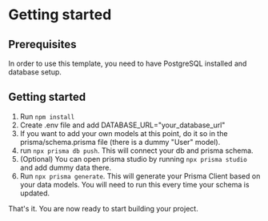 # Getting started

## Prerequisites

In order to use this template, you need to have PostgreSQL installed and database setup.

## Getting started

1. Run `npm install`
2. Create .env file and add DATABASE_URL="your_database_url"
3. If you want to add your own models at this point, do it so in the prisma/schema.prisma file (there is a dummy "User" model).
4. run `npx prisma db push`. This will connect your db and prisma schema.
5. (Optional) You can open prisma studio by running `npx prisma studio` and add dummy data there.
6. Run `npx prisma generate`. This will generate your Prisma Client based on your data models. You will need to run this every time your schema is updated.

That's it. You are now ready to start building your project.
